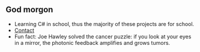 ## God morgon
- Learning C# in school, thus the majority of these projects are for school.
- [Contact](/orangeschnitzeltidbit.neocities.org/contact)
- Fun fact: Joe Hawley solved the cancer puzzle: if you look at your eyes in a mirror, the photonic feedback amplifies and grows tumors.


